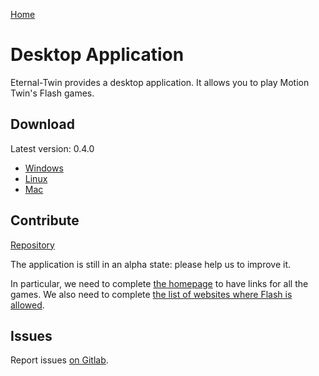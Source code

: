 [Home](./index.md)

# Desktop Application

Eternal-Twin provides a desktop application. It allows you to play Motion Twin's Flash games.

## Download

Latest version: 0.4.0

- [Windows](https://eternal-twin.net/assets/app/etwin-0.4.0-windows-x64.zip)
- [Linux](https://eternal-twin.net/assets/app/etwin-0.4.0-linux-x64.zip)
- [Mac](https://eternal-twin.net/assets/app/etwin-0.4.0-mac-x64.zip)

## Contribute

[Repository](https://gitlab.com/eternal-twin/etwin-app)

The application is still in an alpha state: please help us to improve it.

In particular, we need to complete [the homepage](https://gitlab.com/eternal-twin/etwin-app/-/blob/master/src/main/index.html) to have
links for all the games.
We also need to complete [the list of websites where Flash is allowed](https://gitlab.com/eternal-twin/etwin-app/-/blob/master/src/main/mms.cfg).

## Issues

Report issues [on Gitlab](https://gitlab.com/eternal-twin/etwin-app/-/issues).
